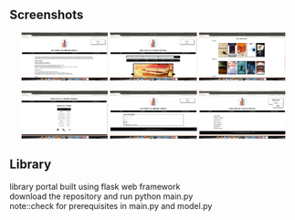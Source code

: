 ## Screenshots
<div align='center'>
<p align="center">
<img width="30%"src="https://github.com/sarthak77/library/blob/master/images/Screenshot%20from%202019-07-07%2010-09-17.png">
<img width="30%"src="https://github.com/sarthak77/library/blob/master/images/Screenshot%20from%202019-07-07%2010-09-31.png">
<img width="30%"src="https://github.com/sarthak77/library/blob/master/images/Screenshot%20from%202019-07-07%2010-09-35.png">
</p>

 <p align="center">
<img width="30%"src="https://github.com/sarthak77/library/blob/master/images/Screenshot%20from%202019-07-07%2010-09-45.png">
<img width="30%"src="https://github.com/sarthak77/library/blob/master/images/Screenshot%20from%202019-07-07%2010-09-51.png">
<img width="30%"src="https://github.com/sarthak77/library/blob/master/images/Screenshot%20from%202019-07-07%2022-36-59.png">
</p>
</div>

## Library
library portal built using flask web framework<br>
download the repository and run python main.py<br>
note::check for prerequisites in main.py and model.py
